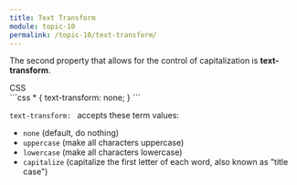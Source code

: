 ```yaml
---
title: Text Transform
module: topic-10
permalink: /topic-10/text-transform/
---
```


<div class="divider-heading"></div>

The second property that allows for the control of capitalization is **text-transform**.

<div class="code-heading">
  <span class="css">CSS</span>
</div>
```css
* {
  text-transform: none;
}
```

`text-transform: ` accepts these term values:

- `none` (default, do nothing)
- `uppercase` (make all characters uppercase)
- `lowercase` (make all characters lowercase)
- `capitalize` (capitalize the first letter of each word, also known as "title case")

<div class="codepen-embed">
  <p data-height="400" data-theme-id="30567" data-slug-hash="GRqrPqa" data-default-tab="css,result" data-user="retrog4m3r" data-embed-version="2" data-pen-title="Text Transform (Toggle)" class="codepen"></p>
</div>
